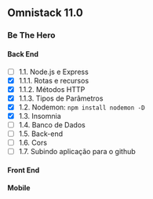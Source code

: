 ## Omnistack 11.0

### Be The Hero

#### Back End

- [ ] 1.1. Node.js e Express
- [x] 1.1.1. Rotas e recursos
- [x] 1.1.2. Métodos HTTP
- [x] 1.1.3. Tipos de Parâmetros
- [x] 1.2. Nodemon: `npm install nodemon -D`
- [x] 1.3. Insomnia
- [ ] 1.4. Banco de Dados
- [ ] 1.5. Back-end
- [ ] 1.6. Cors
- [ ] 1.7. Subindo aplicação para o github

#### Front End

#### Mobile
